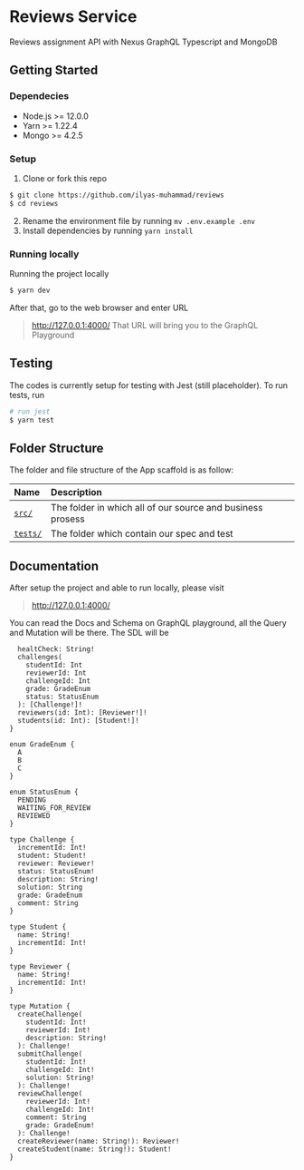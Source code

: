 # Reviews Service
Reviews assignment API with Nexus GraphQL Typescript and MongoDB

## Getting Started
### Dependecies
- Node.js >= 12.0.0
- Yarn >= 1.22.4
- Mongo >= 4.2.5

### Setup 
1. Clone or fork this repo
```bash
$ git clone https://github.com/ilyas-muhammad/reviews
$ cd reviews
``` 
2. Rename the environment file by running `mv .env.example .env`
3. Install dependencies by running `yarn install`

### Running locally
Running the project locally
```bash
$ yarn dev
```
After that, go to the web browser and enter URL
> http://127.0.0.1:4000/
That URL will bring you to the GraphQL Playground

## Testing
The codes is currently setup for testing with Jest (still placeholder). To run tests, run
```bash
# run jest
$ yarn test
```

## Folder Structure
The folder and file structure of the App scaffold is as follow:

| Name                                              | Description                                                                           |
| :------------------------------------------------ | :------------------------------------------------------------------------------------ |
| [`src/`](#src)                                    | The folder in which all of our source and business prosess                            |
| [`tests/`](#tests)                                | The folder which contain our spec and test                                            |

## Documentation
After setup the project and able to run locally, please visit
> http://127.0.0.1:4000/

You can read the Docs and Schema on GraphQL playground, all the Query and Mutation will be there. The SDL will be
```type Query {
  healtCheck: String!
  challenges(
    studentId: Int
    reviewerId: Int
    challengeId: Int
    grade: GradeEnum
    status: StatusEnum
  ): [Challenge!]!
  reviewers(id: Int): [Reviewer!]!
  students(id: Int): [Student!]!
}

enum GradeEnum {
  A
  B
  C
}

enum StatusEnum {
  PENDING
  WAITING_FOR_REVIEW
  REVIEWED
}

type Challenge {
  incrementId: Int!
  student: Student!
  reviewer: Reviewer!
  status: StatusEnum!
  description: String!
  solution: String
  grade: GradeEnum
  comment: String
}

type Student {
  name: String!
  incrementId: Int!
}

type Reviewer {
  name: String!
  incrementId: Int!
}

type Mutation {
  createChallenge(
    studentId: Int!
    reviewerId: Int!
    description: String!
  ): Challenge!
  submitChallenge(
    studentId: Int!
    challengeId: Int!
    solution: String!
  ): Challenge!
  reviewChallenge(
    reviewerId: Int!
    challengeId: Int!
    comment: String
    grade: GradeEnum!
  ): Challenge!
  createReviewer(name: String!): Reviewer!
  createStudent(name: String!): Student!
}
```